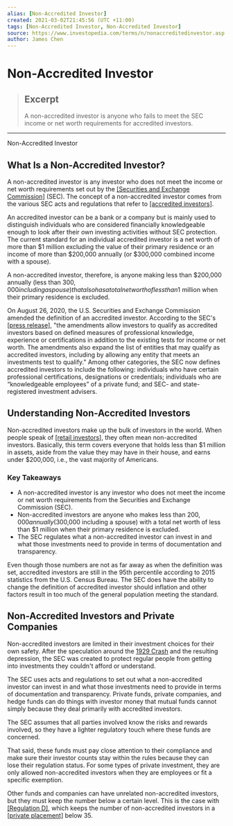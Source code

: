 ```yaml
---
alias: [Non-Accredited Investor]
created: 2021-03-02T21:45:56 (UTC +11:00)
tags: [Non-Accredited Investor, Non-Accredited Investor]
source: https://www.investopedia.com/terms/n/nonaccreditedinvestor.asp
author: James Chen
---
```


# Non-Accredited Investor

> ## Excerpt
> A non-accredited investor is anyone who fails to meet the SEC income or net worth requirements for accredited investors.

---

Non-Accredited Investor
## What Is a Non-Accredited Investor?

A non-accredited investor is any investor who does not meet the income or net worth requirements set out by the [[Securities and Exchange Commission]](https://www.investopedia.com/terms/s/sec.asp) (SEC). The concept of a non-accredited investor comes from the various SEC acts and regulations that refer to [[accredited investors]](https://www.investopedia.com/terms/a/accreditedinvestor.asp).

An accredited investor can be a bank or a company but is mainly used to distinguish individuals who are considered financially knowledgeable enough to look after their own investing activities without SEC protection. The current standard for an individual accredited investor is a net worth of more than $1 million excluding the value of their primary residence or an income of more than $200,000 annually (or $300,000 combined income with a spouse).

A non-accredited investor, therefore, is anyone making less than $200,000 annually (less than $300,000 including a spouse) that also has a total net worth of less than $1 million when their primary residence is excluded.

On August 26, 2020, the U.S. Securities and Exchange Commission amended the definition of an accredited investor. According to the SEC's [[press release]](https://www.sec.gov/news/press-release/2020-191), "the amendments allow investors to qualify as accredited investors based on defined measures of professional knowledge, experience or certifications in addition to the existing tests for income or net worth. The amendments also expand the list of entities that may qualify as accredited investors, including by allowing any entity that meets an investments test to qualify." Among other categories, the SEC now defines accredited investors to include the following: individuals who have certain professional certifications, designations or credentials; individuals who are “knowledgeable employees” of a private fund; and SEC- and state-registered investment advisers.

## Understanding Non-Accredited Investors

Non-accredited investors make up the bulk of investors in the world. When people speak of [[retail investors]](https://www.investopedia.com/terms/r/retailinvestor.asp), they often mean non-accredited investors. Basically, this term covers everyone that holds less than $1 million in assets, aside from the value they may have in their house, and earns under $200,000, i.e., the vast majority of Americans.

### Key Takeaways

-   A non-accredited investor is any investor who does not meet the income or net worth requirements from the Securities and Exchange Commission (SEC).
-   Non-accredited investors are anyone who makes less than $200,000 annually ($300,000 including a spouse) with a total net worth of less than $1 million when their primary residence is excluded. 
-   The SEC regulates what a non-accredited investor can invest in and what those investments need to provide in terms of documentation and transparency.

Even though those numbers are not as far away as when the definition was set, accredited investors are still in the 95th percentile according to 2015 statistics from the U.S. Census Bureau. The SEC does have the ability to change the definition of accredited investor should inflation and other factors result in too much of the general population meeting the standard. 

## Non-Accredited Investors and Private Companies

Non-accredited investors are limited in their investment choices for their own safety. After the speculation around the [1929 Crash](https://www.investopedia.com/terms/s/stock-market-crash-1929.asp) and the resulting depression, the SEC was created to protect regular people from getting into investments they couldn't afford or understand.

The SEC uses acts and regulations to set out what a non-accredited investor can invest in and what those investments need to provide in terms of documentation and transparency. Private funds, private companies, and hedge funds can do things with investor money that mutual funds cannot simply because they deal primarily with accredited investors.

The SEC assumes that all parties involved know the risks and rewards involved, so they have a lighter regulatory touch where these funds are concerned.

That said, these funds must pay close attention to their compliance and make sure their investor counts stay within the rules because they can lose their regulation status. For some types of private investment, they are only allowed non-accredited investors when they are employees or fit a specific exemption.

Other funds and companies can have unrelated non-accredited investors, but they must keep the number below a certain level. This is the case with [[Regulation D]](https://www.investopedia.com/terms/r/regulationd.asp), which keeps the number of non-accredited investors in a [[private placement]](https://www.investopedia.com/terms/p/privateplacement.asp) below 35.
